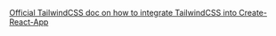 [Official TailwindCSS doc on how to integrate TailwindCSS into Create-React-App](https://tailwindcss.com/docs/guides/create-react-app)
